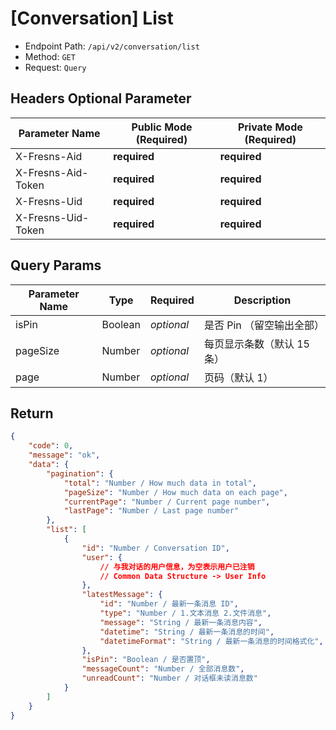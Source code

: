 # [Conversation] List

- Endpoint Path: `/api/v2/conversation/list`
- Method: `GET`
- Request: `Query`

## Headers Optional Parameter

| Parameter Name | Public Mode (Required) | Private Mode (Required) |
| --- | --- | --- |
| X-Fresns-Aid | **required** | **required** |
| X-Fresns-Aid-Token | **required** | **required** |
| X-Fresns-Uid | **required** | **required** |
| X-Fresns-Uid-Token | **required** | **required** |

## Query Params

| Parameter Name | Type | Required | Description |
| --- | --- | --- | --- |
| isPin | Boolean | *optional* | 是否 Pin （留空输出全部） |
| pageSize | Number | *optional* | 每页显示条数（默认 15 条） |
| page | Number | *optional* | 页码（默认 1） |

## Return

```json
{
    "code": 0,
    "message": "ok",
    "data": {
        "pagination": {
            "total": "Number / How much data in total",
            "pageSize": "Number / How much data on each page",
            "currentPage": "Number / Current page number",
            "lastPage": "Number / Last page number"
        },
        "list": [
            {
                "id": "Number / Conversation ID",
                "user": {
                    // 与我对话的用户信息，为空表示用户已注销
                    // Common Data Structure -> User Info
                },
                "latestMessage": {
                    "id": "Number / 最新一条消息 ID",
                    "type": "Number / 1.文本消息 2.文件消息",
                    "message": "String / 最新一条消息内容",
                    "datetime": "String / 最新一条消息的时间",
                    "datetimeFormat": "String / 最新一条消息的时间格式化",
                },
                "isPin": "Boolean / 是否置顶",
                "messageCount": "Number / 全部消息数",
                "unreadCount": "Number / 对话框未读消息数"
            }
        ]
    }
}
```
